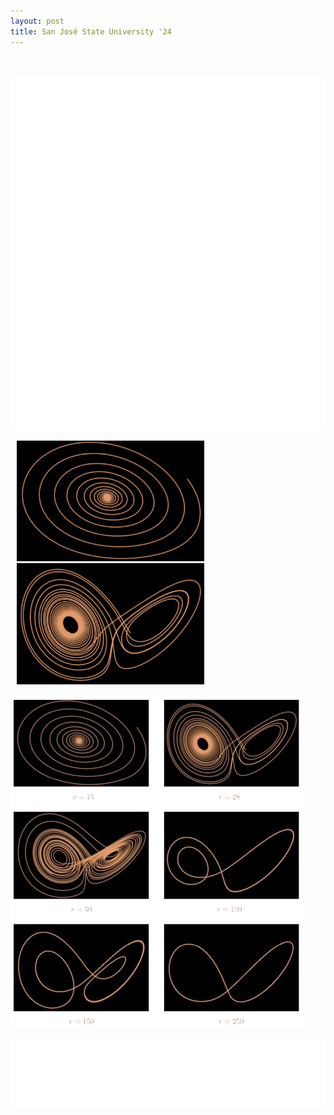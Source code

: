 ```yaml
---
layout: post
title: San José State University '24
---
```

<br>

![Lorenz system intro](lorenz-1.png)

<p>
    <img src="lorenz_r15.png" style="width:300px;" hspace="10" >
    <img src="lorenz_r28.png" style="width:300px;" hspace="10" >
</p>

![plots](lorenz.png)
<br>

![Lorenz system outro](lorenz-2.png)
